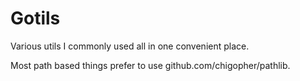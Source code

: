 # Gotils
Various utils I commonly used all in one convenient place.

Most path based things prefer to use github.com/chigopher/pathlib.
